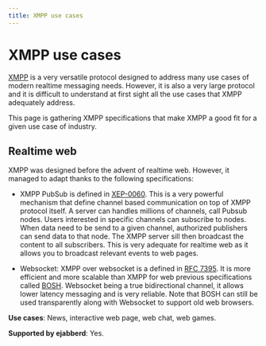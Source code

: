 ```yaml
---
title: XMPP use cases
---
```


# XMPP use cases

[XMPP](https://xmpp.org) is a very versatile protocol designed to
address many use cases of modern realtime messaging needs. However, it
is also a very large protocol and it is difficult to understand at
first sight all the use cases that XMPP adequately address.

This page is gathering XMPP specifications that make XMPP a good fit
for a given use case of industry.

## Realtime web

XMPP was designed before the advent of realtime web. However, it
managed to adapt thanks to the following specifications:

* XMPP PubSub is defined in
  [XEP-0060](https://xmpp.org/extensions/xep-0060.html). This is a
  very powerful mechanism that define channel based communication on
  top of XMPP protocol itself. A server can handles millions of
  channels, call Pubsub nodes. Users interested in specific channels
  can subscribe to nodes. When data need to be send to a given
  channel, authorized publishers can send data to that node. The XMPP
  server sill then broadcast the content to all subscribers. This is
  very adequate for realtime web as it allows you to broadcast
  relevant events to web pages.

* Websocket: XMPP over websocket is a defined in
  [RFC 7395](https://tools.ietf.org/html/rfc7395). It is more
  efficient and more scalable than XMPP for web previous
  specifications called
  [BOSH](https://xmpp.org/extensions/xep-0124.html). Websocket being a
  true bidirectional channel, it allows lower latency messaging and is
  very reliable. Note that BOSH can still be used transparently along
  with Websocket to support old web browsers.

**Use cases**: News, interactive web page, web chat, web games.

**Supported by ejabberd**: Yes.


